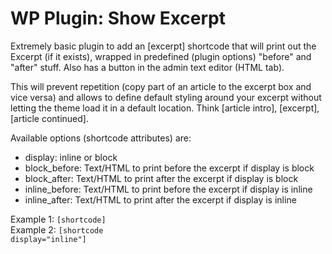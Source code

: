 WP Plugin: Show Excerpt
=====================

Extremely basic plugin to add an [excerpt] shortcode that will print out the Excerpt (if it exists), wrapped in predefined (plugin options) "before" and "after" stuff.
Also has a button in the admin text editor (HTML tab).

This will prevent repetition (copy part of an article to the excerpt box and vice versa) and allows to define default styling around your excerpt without letting the theme load it in a default location. Think [article intro], [excerpt], [article continued].

Available options (shortcode attributes) are:
* display: inline or block
* block_before: Text/HTML to print before the excerpt if display is block
* block_after: Text/HTML to print after the excerpt if display is block
* inline_before: Text/HTML to print before the excerpt if display is inline
* inline_after: Text/HTML to print after the excerpt if display is inline

Example 1: <code>[shortcode]</code><br />
Example 2: <code>[shortcode display="inline"]</code>
